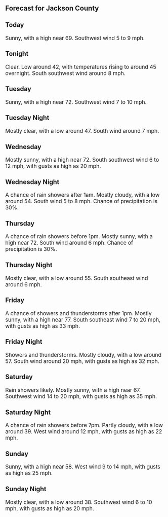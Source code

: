 <div>
   <h2>Forecast for Jackson County</h2>
   <p>
      <div style="font-size:120%">
         <h3>Today</h3>Sunny, with a high near 69. Southwest wind 5 to 9 mph.<br></div>
   </p>
   <p>
      <div style="font-size:120%">
         <h3>Tonight</h3>Clear. Low around 42, with temperatures rising to around 45 overnight. South southwest wind around 8 mph.<br></div>
   </p>
   <p>
      <div style="font-size:120%">
         <h3>Tuesday</h3>Sunny, with a high near 72. Southwest wind 7 to 10 mph.<br></div>
   </p>
   <p>
      <div style="font-size:120%">
         <h3>Tuesday Night</h3>Mostly clear, with a low around 47. South wind around 7 mph.<br></div>
   </p>
   <p>
      <div style="font-size:120%">
         <h3>Wednesday</h3>Mostly sunny, with a high near 72. South southwest wind 6 to 12 mph, with gusts as high as 20 mph.<br></div>
   </p>
   <p>
      <div style="font-size:120%">
         <h3>Wednesday Night</h3>A chance of rain showers after 1am. Mostly cloudy, with a low around 54. South wind 5 to 8 mph. Chance of precipitation is
         30%.<br></div>
   </p>
   <p>
      <div style="font-size:120%">
         <h3>Thursday</h3>A chance of rain showers before 1pm. Mostly sunny, with a high near 72. South wind around 6 mph. Chance of precipitation is
         30%.<br></div>
   </p>
   <p>
      <div style="font-size:120%">
         <h3>Thursday Night</h3>Mostly clear, with a low around 55. South southeast wind around 6 mph.<br></div>
   </p>
   <p>
      <div style="font-size:120%">
         <h3>Friday</h3>A chance of showers and thunderstorms after 1pm. Mostly sunny, with a high near 77. South southeast wind 7 to 20 mph, with
         gusts as high as 33 mph.<br></div>
   </p>
   <p>
      <div style="font-size:120%">
         <h3>Friday Night</h3>Showers and thunderstorms. Mostly cloudy, with a low around 57. South wind around 20 mph, with gusts as high as 32 mph.<br></div>
   </p>
   <p>
      <div style="font-size:120%">
         <h3>Saturday</h3>Rain showers likely. Mostly sunny, with a high near 67. Southwest wind 14 to 20 mph, with gusts as high as 35 mph.<br></div>
   </p>
   <p>
      <div style="font-size:120%">
         <h3>Saturday Night</h3>A chance of rain showers before 7pm. Partly cloudy, with a low around 39. West wind around 12 mph, with gusts as high as 22
         mph.<br></div>
   </p>
   <p>
      <div style="font-size:120%">
         <h3>Sunday</h3>Sunny, with a high near 58. West wind 9 to 14 mph, with gusts as high as 25 mph.<br></div>
   </p>
   <p>
      <div style="font-size:120%">
         <h3>Sunday Night</h3>Mostly clear, with a low around 38. Southwest wind 6 to 10 mph, with gusts as high as 20 mph.<br></div>
   </p>
</div>